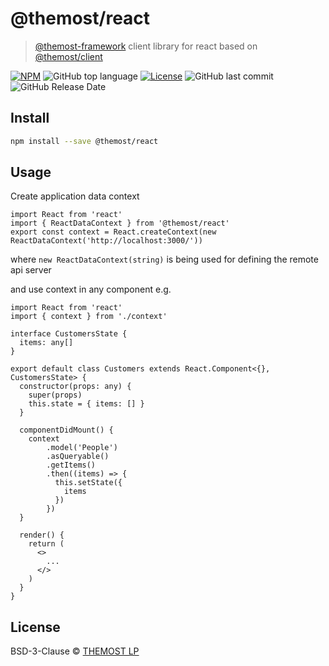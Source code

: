 # @themost/react

> [@themost-framework](https://github.com/themost-framework/) client library for react based on [@themost/client](https://www.npmjs.com/package/@themost/client)

[![NPM](https://img.shields.io/npm/v/@themost%2Fnode.svg)](https://www.npmjs.com/package/@themost/react) ![GitHub top language](https://img.shields.io/github/languages/top/themost-framework/react) [![License](https://img.shields.io/npm/l/@themost/react)](https://github.com/themost-framework/react/blob/master/LICENSE) ![GitHub last commit](https://img.shields.io/github/last-commit/themost-framework/react) ![GitHub Release Date](https://img.shields.io/github/release-date/themost-framework/react)

## Install

```bash
npm install --save @themost/react
```

## Usage

Create application data context

```tsx
import React from 'react'
import { ReactDataContext } from '@themost/react'
export const context = React.createContext(new ReactDataContext('http://localhost:3000/'))
```

where `new ReactDataContext(string)` is being used for defining the remote api server

and use context in any component e.g.

```tsx
import React from 'react'
import { context } from './context'

interface CustomersState {
  items: any[]
}

export default class Customers extends React.Component<{}, CustomersState> {
  constructor(props: any) {
    super(props)
    this.state = { items: [] }
  }

  componentDidMount() {
    context
        .model('People')
        .asQueryable()
        .getItems()
        .then((items) => {
          this.setState({
            items
          })
        })
  }

  render() {
    return (
      <>
        ...
      </>
    )
  }
}
```

## License

BSD-3-Clause © [THEMOST LP](License)
